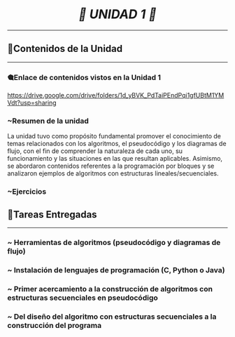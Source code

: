 # <h1 align="center"><em> 🪻 UNIDAD 1 🪻</em></h1>

---


## 🌷Contenidos de la Unidad
---
### 🎕**Enlace de contenidos vistos en la Unidad 1**
https://drive.google.com/drive/folders/1d_yBVK_PdTaiPEndPqi1gfUBtM1YMVdt?usp=sharing
### ~**Resumen de la unidad**
La unidad tuvo como propósito fundamental promover el conocimiento de temas relacionados con los algoritmos, el pseudocódigo y los diagramas de flujo,
con el fin de comprender la naturaleza de cada uno, su funcionamiento y las situaciones en las que resultan aplicables. Asimismo, se abordaron contenidos
referentes a la programación por bloques y se analizaron ejemplos de algoritmos con estructuras lineales/secuenciales.
### ~**Ejercicios**

## 🌷Tareas Entregadas
---

### ~ **Herramientas de algoritmos (pseudocódigo y diagramas de flujo)**

### ~ **Instalación de lenguajes de programación (C, Python o Java)**

### ~ **Primer acercamiento a la construcción de algoritmos con estructuras secuenciales en pseudocódigo**

### ~ **Del diseño del algoritmo con estructuras secuenciales a la construcción del programa**  
